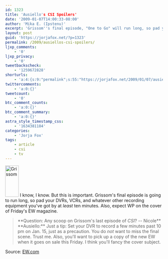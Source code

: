 ```yaml
---
id: 1323
title: 'Ausiello's CSI Spoilers'
date: '2009-01-07T14:00:33-08:00'
author: 'Mika E. (Ipstenu)'
excerpt: 'Grissom''s final episode, "One to Go" will run long, so pad your recordings by 10 minutes.  Also, Friday, Jan 9th''s issue of EW should have CSI on the cover. Source: <a href="http://ausiellofiles.ew.com/2009/01/ask-ausiello-sp.html">EW.com</a>'
layout: post
guid: 'https://jorjafox.net/?p=1323'
permalink: /2009/ausiellos-csi-spoilers/
ljxp_comments:
    - '0'
ljxp_privacy:
    - '0'
tweetbackscheck:
    - '1259672828'
shorturls:
    - 'a:4:{s:9:"permalink";s:55:"https://jorjafox.net/2009/01/07/ausiellos-csi-spoilers/";s:7:"tinyurl";s:25:"http://tinyurl.com/lfcwqn";s:4:"isgd";s:18:"http://is.gd/536cd";s:5:"bitly";s:20:"http://bit.ly/8cGFi1";}'
twittercomments:
    - 'a:0:{}'
tweetcount:
    - '0'
btc_comment_counts:
    - 'a:0:{}'
btc_comment_summary:
    - 'a:0:{}'
astra_style_timestamp_css:
    - '1634381184'
categories:
    - 'Jorja Fox'
tags:
    - article
    - csi
    - tv
---
```


<img src="//static.jorjafox.net/wordpress/2009/01/grissom-43x100.png" alt="Grissom" title="Grissom" width="43" height="100" class="alignleft size-thumbnail wp-image-1324" /> I know, I know. But this is important.  Grissom's final episode is going to run long, so pad your DVRs, VCRs, and whatever other recording equipment you've got by at <em>least</em> ten minutes.  Also, expect WP on the cover of Friday's EW magazine.

<blockquote>**Question: Any scoop on Grissom's last episode of <em>CSI</em>? -- Nicole**
**Ausiello:** Just a tip: Set your DVR to record a few minutes past 10 pm on Jan. 15, just as a precaution. You do <em>not</em> want to miss the final scene. Trust me. Also, you'll want to pick up a copy of the new EW when it goes on sale this Friday. I think you'll fancy the cover subject.</blockquote>

Source: <a href="http://ausiellofiles.ew.com/2009/01/ask-ausiello-sp.html">EW.com</a>
